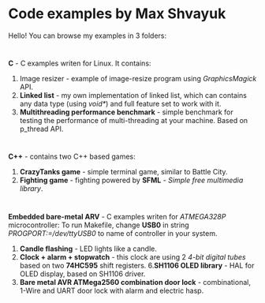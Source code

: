 # Code examples by Max Shvayuk

Hello! You can browse my examples in 3 folders:
#
**C** - C examples writen for Linux. It contains:
1. Image resizer - example of image-resize program using _GraphicsMagick_ API.
2. **Linked list** - my own implementation of linked list, which can contains any data type (using _void*_) and full feature set to work with it.
3. **Multithreading performance benchmark** - simple benchmark for testing the performance of multi-threading at your machine. Based on p_thread API.
#
**C++** - contains two C++ based games:
1. **CrazyTanks game** - simple terminal game, similar to Battle City.
7. **Fighting game** - fighting powered by __SFML__ - _Simple free multimedia library_.
#
**Embedded bare-metal ARV** - C examples writen for _ATMEGA328P_ microcontroller:
To run Makefile, change **USB0** in string _PROGPORT:=/dev/ttyUSB0_ to name of controller in your system.
1. **Candle flashing** - LED lights like a candle.
5. **Clock + alarm + stopwatch** - this clock are using 2 *4-bit digital tubes* based on two __74HC595__ shift registers.
6.**SH1106 OLED library** - HAL for OLED display, based on SH1106 driver.
6. **Bare metal AVR ATMega2560 combination door lock** - combinational, 1-Wire and UART door lock with alarm and electric hasp.
#
